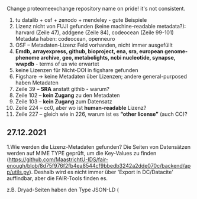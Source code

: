 
Change proteomeexchange repository name on pride! it's not consistent.

1.	tu datalib + osf + zenodo + mendeley - gute Beispiele
2. Lizenz nicht von FUJI gefunden (keine machine-readable metadata?): harvard (Zeile 47), addgene (Zeile 84), codeocean (Zeile 99-101)
Metadata haben: codeocean, openneuro
3.	OSF – Metadaten-Lizenz Feld vorhanden, nicht immer ausgefüllt
4.	**Emdb, arrayexpress, github, bioproject, ena, sra, european genome-phenome archive, geo, metabolights, ncbi nucleotide, synapse, wwpdb** - terms of us wie erwartet
5.	keine Lizenzen für Nicht-DOI in figshare gefunden
6.	Figshare -> keine Metadaten über Lizenzen; andere general-purposed haben Metadaten
7.	Zeile 39 – **SRA** anstatt githib - warum?
8.	Zeile 102 – **kein Zugang** zu den Metadaten
9.	Zeile 103 – **kein Zugang** zum Datensatz
10.	Zeile 224 – cc0, aber wo ist **human-readable** Lizenz?
11.	Zeile 227 – gleich wie in 226, warum ist es **“other license”** (auch CC)?	


## 27.12.2021
1.Wie werden die Lizenz-Metadaten gefunden?
Die Seiten von Datensätzen werden auf MIME TYPE geprüft, um die Key-Values zu finden (https://github.com/MaastrichtU-IDS/fair-enough/blob/8d75f976f2fb4ea8544cf9bbedb3242a2dde070c/backend/app/utils.py).
Deshalb wird es nicht immer über 'Export in DC/Datacite' auffindbar, aber die FAIR-Tools finden es.

z.B. Dryad-Seiten haben den Type JSON-LD (<script type="application/ld+json">), dass problemlos von FAIR-Enough gefunden wird.

2. Figshare ohne DOI: MIME-Type akzeptabel, aber keine Auffinbarkeit -warum?
